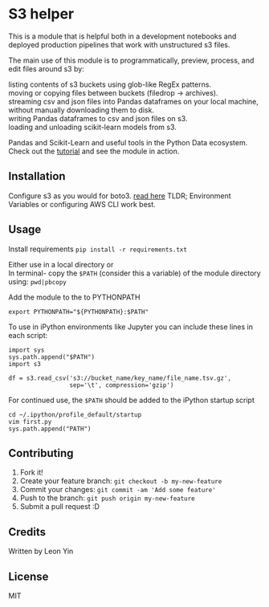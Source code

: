 # S3 helper
This is a module that is helpful both in a development notebooks and deployed production pipelines that work with unstructured s3 files.

The main use of this module is to programmatically, preview, process, and edit files around s3 by:

listing contents of s3 buckets using glob-like RegEx patterns.<br>
moving or copying files between buckets (filedrop -> archives).<br>
streaming csv and json files into Pandas dataframes on your local machine, 
without manually downloading them to disk.<br>
writing Pandas dataframes to csv and json files on s3.<br>
loading and unloading scikit-learn models from s3.

Pandas and Scikit-Learn and useful tools in the Python Data ecosystem.<br>
Check out the <a href='github.com/yinleon/s3/tutorial.ipynb'>tutorial</a> and see the module in action.


## Installation
Configure s3 as you would for boto3.
<a href="http://boto3.readthedocs.io/en/latest/guide/configuration.html">read here</a>
TLDR; Environment Variables or configuring AWS CLI work best.

## Usage
Install requirements
```pip install -r requirements.txt```

Either use in a local directory or<br>
In terminal- copy the `$PATH` (consider this a variable) of the module directory using: `pwd|pbcopy`

Add the module to the to PYTHONPATH

```
export PYTHONPATH="${PYTHONPATH}:$PATH"
```

To use in iPython environments like Jupyter
you can include these lines in each script:
```
import sys
sys.path.append("$PATH")
import s3

df = s3.read_csv('s3://bucket_name/key_name/file_name.tsv.gz', 
                 sep='\t', compression='gzip')
```

For continued use, the `$PATH` should be added to the iPython startup script

```
cd ~/.ipython/profile_default/startup
vim first.py
sys.path.append("PATH")
```


## Contributing
1. Fork it!
2. Create your feature branch: `git checkout -b my-new-feature`
3. Commit your changes: `git commit -am 'Add some feature'`
4. Push to the branch: `git push origin my-new-feature`
5. Submit a pull request :D

## Credits
Written by Leon Yin

## License
MIT
